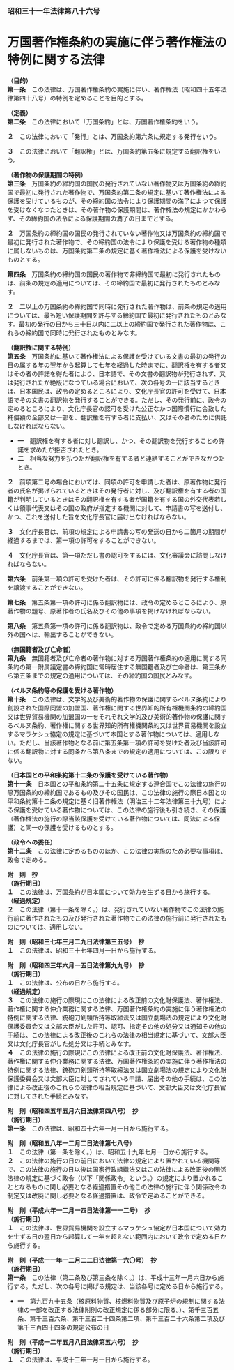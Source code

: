 ### 昭和三十一年法律第八十六号  
# 万国著作権条約の実施に伴う著作権法の特例に関する法律  
  
**（目的）**  
**第一条**　この法律は、万国著作権条約の実施に伴い、著作権法（昭和四十五年法律第四十八号）の特例を定めることを目的とする。  
  
**（定義）**  
**第二条**　この法律において「万国条約」とは、万国著作権条約をいう。  
  
**２**　この法律において「発行」とは、万国条約第六条に規定する発行をいう。  
  
**３**　この法律において「翻訳権」とは、万国条約第五条に規定する翻訳権をいう。  
  
**（著作物の保護期間の特例）**  
**第三条**　万国条約の締約国の国民の発行されていない著作物又は万国条約の締約国で最初に発行された著作物で、万国条約第二条の規定に基いて著作権法による保護を受けているものが、その締約国の法令により保護期間の満了によつて保護を受けなくなつたときは、その著作物の保護期間は、著作権法の規定にかかわらず、その締約国の法令による保護期間の満了の日までとする。  
  
**２**　万国条約の締約国の国民の発行されていない著作物又は万国条約の締約国で最初に発行された著作物で、その締約国の法令により保護を受ける著作物の種類に属しないものは、万国条約第二条の規定に基く著作権法による保護を受けないものとする。  
  
**第四条**　万国条約の締約国の国民の著作物で非締約国で最初に発行されたものは、前条の規定の適用については、その締約国で最初に発行されたものとみなす。  
  
**２**　二以上の万国条約の締約国で同時に発行された著作物は、前条の規定の適用については、最も短い保護期間を許与する締約国で最初に発行されたものとみなす。最初の発行の日から三十日以内に二以上の締約国で発行された著作物は、これらの締約国で同時に発行されたものとみなす。  
  
**（翻訳権に関する特例）**  
**第五条**　万国条約に基いて著作権法による保護を受けている文書の最初の発行の日の属する年の翌年から起算して七年を経過した時までに、翻訳権を有する者又はその者の許諾を得た者により、日本語で、その文書の翻訳物が発行されず、又は発行されたが絶版になつている場合において、次の各号の一に該当するときは、日本国民は、政令の定めるところにより、文化庁長官の許可を受けて、日本語でその文書の翻訳物を発行することができる。ただし、その発行前に、政令の定めるところにより、文化庁長官の認可を受けた公正なかつ国際慣行に合致した補償額の全部又は一部を、翻訳権を有する者に支払い、又はその者のために供託しなければならない。  
* **一**　翻訳権を有する者に対し翻訳し、かつ、その翻訳物を発行することの許諾を求めたが拒否されたとき。  
* **二**　相当な努力を払つたが翻訳権を有する者と連絡することができなかつたとき。  
  
**２**　前項第二号の場合においては、同項の許可を申請した者は、原著作物に発行者の氏名が掲げられているときはその発行者に対し、及び翻訳権を有する者の国籍が判明しているときはその翻訳権を有する者が国籍を有する国の外交代表若しくは領事代表又はその国の政府が指定する機関に対して、申請書の写を送付し、かつ、これを送付した旨を文化庁長官に届け出なければならない。  
  
**３**　文化庁長官は、前項の規定による申請書の写の発送の日から二箇月の期間が経過するまでは、第一項の許可をすることができない。  
  
**４**　文化庁長官は、第一項ただし書の認可をするには、文化審議会に諮問しなければならない。  
  
**第六条**　前条第一項の許可を受けた者は、その許可に係る翻訳物を発行する権利を譲渡することができない。  
  
**第七条**　第五条第一項の許可に係る翻訳物には、政令の定めるところにより、原著作物の題号、原著作者の氏名及びその他の事項を掲げなければならない。  
  
**第八条**　第五条第一項の許可に係る翻訳物は、政令で定める万国条約の締約国以外の国へは、輸出することができない。  
  
**（無国籍者及び亡命者）**  
**第九条**　無国籍者及び亡命者の著作物に対する万国著作権条約の適用に関する同条約の第一附属議定書の締約国に常時居住する無国籍者及び亡命者は、第三条から第五条までの規定の適用については、その締約国の国民とみなす。  
  
**（ベルヌ条約等の保護を受ける著作物）**  
**第十条**　この法律は、文学的及び美術的著作物の保護に関するベルヌ条約により創設された国際同盟の加盟国、著作権に関する世界知的所有権機関条約の締約国又は世界貿易機関の加盟国の一をそれぞれ文学的及び美術的著作物の保護に関するベルヌ条約、著作権に関する世界知的所有権機関条約又は世界貿易機関を設立するマラケシュ協定の規定に基づいて本国とする著作物については、適用しない。ただし、当該著作物となる前に第五条第一項の許可を受けた者及び当該許可に係る翻訳物に対する同条から第八条までの規定の適用については、この限りでない。  
  
**（日本国との平和条約第十二条の保護を受けている著作物）**  
**第十一条**　日本国との平和条約第二十五条に規定する連合国でこの法律の施行の際万国条約の締約国であるもの及びその国民は、この法律の施行の際日本国との平和条約第十二条の規定に基く旧著作権法（明治三十二年法律第三十九号）による保護を受けている著作物については、この法律の施行後も引き続き、その保護（著作権法の施行の際当該保護を受けている著作物については、同法による保護）と同一の保護を受けるものとする。  
  
**（政令への委任）**  
**第十二条**　この法律に定めるもののほか、この法律の実施のため必要な事項は、政令で定める。  
  
**附　則　抄**  
**（施行期日）**  
**１**　この法律は、万国条約が日本国について効力を生ずる日から施行する。  
**（経過規定）**  
**２**　この法律（第十一条を除く。）は、発行されていない著作物でこの法律の施行前に著作されたもの及び発行された著作物でこの法律の施行前に発行されたものについては、適用しない。  
  
**附　則（昭和三七年三月二九日法律第三五号）　抄**  
**１**　この法律は、昭和三十七年四月一日から施行する。  
  
**附　則（昭和四三年六月一五日法律第九九号）　抄**  
**（施行期日）**  
**１**　この法律は、公布の日から施行する。  
**（経過規定）**  
**３**　この法律の施行の際現にこの法律による改正前の文化財保護法、著作権法、著作権に関する仲介業務に関する法律、万国著作権条約の実施に伴う著作権法の特例に関する法律、銃砲刀剣類所持等取締法又は国立劇場法の規定により文化財保護委員会又は文部大臣がした許可、認可、指定その他の処分又は通知その他の手続は、この法律による改正後のこれらの法律の相当規定に基づいて、文部大臣又は文化庁長官がした処分又は手続とみなす。  
**４**　この法律の施行の際現にこの法律による改正前の文化財保護法、著作権法、著作権に関する仲介業務に関する法律、万国著作権条約の実施に伴う著作権法の特例に関する法律、銃砲刀剣類所持等取締法又は国立劇場法の規定により文化財保護委員会又は文部大臣に対してされている申請、届出その他の手続は、この法律による改正後のこれらの法律の相当規定に基づいて、文部大臣又は文化庁長官に対してされた手続とみなす。  
  
**附　則（昭和四五年五月六日法律第四八号）　抄**  
**（施行期日）**  
**第一条**　この法律は、昭和四十六年一月一日から施行する。  
  
**附　則（昭和五八年一二月二日法律第七八号）**  
**１**　この法律（第一条を除く。）は、昭和五十九年七月一日から施行する。  
**２**　この法律の施行の日の前日において法律の規定により置かれている機関等で、この法律の施行の日以後は国家行政組織法又はこの法律による改正後の関係法律の規定に基づく政令（以下「関係政令」という。）の規定により置かれることとなるものに関し必要となる経過措置その他この法律の施行に伴う関係政令の制定又は改廃に関し必要となる経過措置は、政令で定めることができる。  
  
**附　則（平成六年一二月一四日法律第一一二号）　抄**  
**（施行期日）**  
**１**　この法律は、世界貿易機関を設立するマラケシュ協定が日本国について効力を生ずる日の翌日から起算して一年を超えない範囲内において政令で定める日から施行する。  
  
**附　則（平成一一年一二月二二日法律第一六〇号）　抄**  
**（施行期日）**  
**第一条**　この法律（第二条及び第三条を除く。）は、平成十三年一月六日から施行する。ただし、次の各号に掲げる規定は、当該各号に定める日から施行する。  
* **一**　第九百九十五条（核原料物質、核燃料物質及び原子炉の規制に関する法律の一部を改正する法律附則の改正規定に係る部分に限る。）、第千三百五条、第千三百六条、第千三百二十四条第二項、第千三百二十六条第二項及び第千三百四十四条の規定公布の日  
  
**附　則（平成一二年五月八日法律第五六号）　抄**  
**（施行期日）**  
**１**　この法律は、平成十三年一月一日から施行する。  
  
